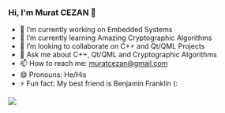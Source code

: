 ### Hi, I'm Murat CEZAN 👋

- 🔭 I’m currently working on Embedded Systems
- 🌱 I’m currently learning Amazing Cryptographic Algorithms
- 👯 I’m looking to collaborate on C++ and Qt/QML Projects
- 💬 Ask me about C++, Qt/QML and Cryptographic Algorithms
- 📫 How to reach me: muratcezan@gmail.com
- 😄 Pronouns: He/His
- ⚡ Fun fact: My best friend is Benjamin Franklin (:

<img src="https://github-readme-stats.vercel.app/api?username=muratcezan&&show_icons=true&title_color=ffffff&icon_color=bb2acf&text_color=daf7dc&bg_color=151515"/>
